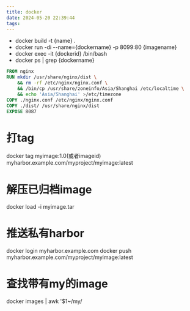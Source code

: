 ```yaml
---
title: docker
date: 2024-05-20 22:39:44
tags:
---
```


* docker build -t {name} .
* docker run -di --name={dockername} -p 8099:80 {imagename} 
* docker exec -it {dockerid} /bin/bash
* docker ps | grep {dockername}

```dockerfile
FROM nginx
RUN mkdir /usr/share/nginx/dist \
    && rm -rf /etc/nginx/nginx.conf \
    && /bin/cp /usr/share/zoneinfo/Asia/Shanghai /etc/localtime \
    && echo 'Asia/Shanghai' >/etc/timezone
COPY ./nginx.conf /etc/nginx/nginx.conf
COPY ./dist/ /usr/share/nginx/dist
EXPOSE 8087
```
# 打tag
docker tag myimage:1.0(或者imageid) myharbor.example.com/myproject/myimage:latest
# 解压已归档image
docker load -i myimage.tar
# 推送私有harbor
docker login myharbor.example.com
docker push myharbor.example.com/myproject/myimage:latest
# 查找带有my的image
docker images | awk '$1~/my/

